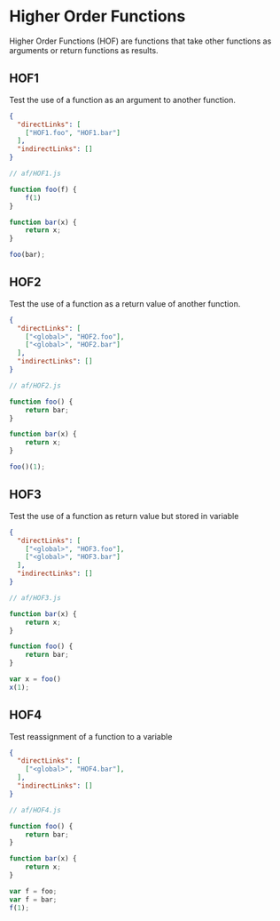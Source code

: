 # Higher Order Functions
Higher Order Functions (HOF) are functions that take other functions as arguments or return functions as results. 

## HOF1
[//]: # (MAIN: global)
Test the use of a function as an argument to another function.

```json
{
  "directLinks": [
    ["HOF1.foo", "HOF1.bar"]
  ],
  "indirectLinks": []
}
```
```js
// af/HOF1.js

function foo(f) {
    f(1)
}

function bar(x) {
    return x;
}

foo(bar);
```
[//]: # (END)

## HOF2
[//]: # (MAIN: global)
Test the use of a function as a return value of another function.

```json
{
  "directLinks": [
    ["<global>", "HOF2.foo"],
    ["<global>", "HOF2.bar"]
  ],
  "indirectLinks": []
}
```
```js
// af/HOF2.js

function foo() {
    return bar;
}

function bar(x) {
    return x;
}

foo()(1);
```
[//]: # (END)

## HOF3
[//]: # (MAIN: global)
Test the use of a function as return value but stored in variable

```json
{
  "directLinks": [
    ["<global>", "HOF3.foo"],
    ["<global>", "HOF3.bar"]
  ],
  "indirectLinks": []
}
```
```js
// af/HOF3.js

function bar(x) {
    return x;
}

function foo() {
    return bar;
}

var x = foo()
x(1);
```
[//]: # (END)

## HOF4
[//]: # (MAIN: global)
Test reassignment of a function to a variable

```json
{
  "directLinks": [
    ["<global>", "HOF4.bar"],
  ],
  "indirectLinks": []
}
```
```js
// af/HOF4.js

function foo() {
    return bar;
}

function bar(x) {
    return x;
}

var f = foo;
var f = bar;
f(1);
```
[//]: # (END)
